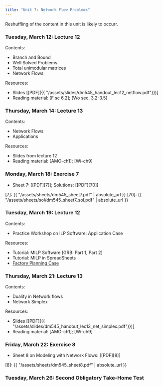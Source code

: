 ```yaml
---
title: "Unit 7: Network Flow Problems" 
---
```


Reshuffling of the content in this unit is likely to occurr.

### Tuesday, March 12: Lecture 12

Contents:

- Branch and Bound
- Well Solved Problems
- Total unimodular matrices
- Network Flows 

Resources:
- Slides [[PDF]({{ "/assets/slides/dm545_handout_lec12_netflow.pdf"}})]
- Reading material: [F sc 6.2]; [Wo sec. 3.2-3.5]


### Thursday, March 14: Lecture 13

Contents:
- Network Flows
- Applications

Resources:
- Slides from lecture 12
- Reading material: [AMO-ch1]; [Wi-ch9]     



### Monday, March 18: Exercise 7

- Sheet 7: [[PDF][7]]; Solutions: [[PDF][70]]

[7]: {{ "/assets/sheets/dm545_sheet7.pdf" | absolute_url }}
[70]: {{ "/assets/sheets/sol/dm545_sheet7_sol.pdf" | absolute_url }}


### Tuesday, March 19: Lecture 12

Contents:
- Practice Workshop on ILP Software: Application Case   

Resources:
- Tutorial: MILP Software [GRB: Part 1, Part 2] 
- Tutorial: MILP in SpreadSheets
- [Factory Planning Case](https://github.com/DM871/dm871.github.io/blob/main/notebooks/factory_planning_maintenance.ipynb)


### Thursday, March 21: Lecture 13

Contents:
- Duality in Network flows
- Network Simplex

Resources:
- Slides [[PDF]({{ "/assets/slides/dm545_handout_lec13_net_simplex.pdf"}})]
- Reading material: [AMO-ch1]; [Wi-ch9]    


### Friday, March 22: Exercise 8

- Sheet 8 on Modeling with Network Flows: [[PDF][8]]

[8]: {{ "/assets/sheets/dm545_sheet8.pdf" | absolute_url }}




### Tuesday, March 26: Second Obligatory Take-Home Test